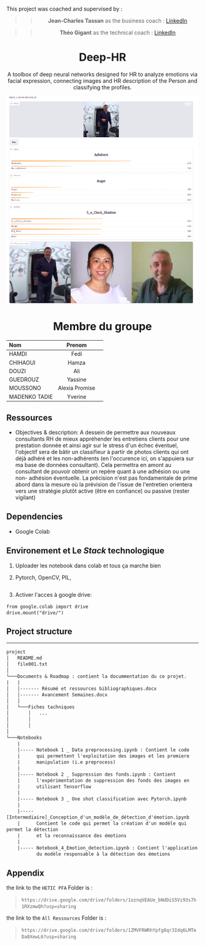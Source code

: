 This project was coached and supervised by :

<center>

>> **Jean-Charles Tassan** as the business coach : [LinkedIn](https://fr.linkedin.com/in/jean-charles-tassan-1a5011b) 

>> **Théo Gigant** as the technical coach : [LinkedIn](https://fr.linkedin.com/in/theo-gigant) 

</center>
<center>

# Deep-HR
A toolbox of deep neural networks designed for HR to analyze emotions via facial expression, connecting images and HR description of the Person and classifying the profiles.
</center>

>> 

![ Demo ](https://github.com/fedihamdi/Deep-HR/blob/main/img/demo.png?raw=true)

<center>

# Membre du groupe

| Nom      | Prenom |   |
| :---        |    :----:   |          ---: |
| HAMDI      | Fedi       |    |
| CHIHAOUI   | Hamza        |       |
| DOUZI     | Ali       |    |
| GUEDROUZ  | Yassine        |       |
| MOUSSONO  | Alexia Promise  |     |
| MADENKO TADIE | Yverine | |

</center>

## Ressources

* Objectives & description: A dessein de permettre aux nouveaux consultants RH de mieux appréhender les entretiens clients pour une prestation donnée et ainsi agir sur le stress d'un échec éventuel, l'objectif sera de bâtir un classifieur à partir de photos clients qui ont déjà adhéré et les non-adhérents (en l'occurence ici, on s'appuiera sur ma base de données consultant). Cela permettra en amont au consultant de pouvoir obtenir un repère quant à une adhésion ou une non- adhésion éventuelle. La précision n'est pas fondamentale de prime abord dans la mesure où la prévision de l'issue de l'entretien orientera vers une stratégie plutôt active (être en confiance) ou passive (rester vigilant)

## Dependencies

* Google Colab

## Environement et Le *Stack* technologique

1. Uploader les notebook dans colab et tous ça marche bien

2. Pytorch, OpenCV, PIL,
```

```

3. Activer l'acces à google drive:
```
from google.colab import drive
drive.mount("drive/")
```


## Project structure

 
    


----- 


```
project
│   README.md
│   file001.txt    
│
└───Documents & Roadmap : contient la docummentation du ce projet.
|   |
│   │------- Résumé et ressources bibliographiques.docx
│   │------- Avancement Semaines.docx
│   │
│   └───Fiches tachniques
│       │   ...   
│       │
│       │
│   
└───Notebooks
    |
    │----- Notebook 1 _ Data preprocessing.ipynb : Contient le code
    |      qui permettent l'exploitation des images et les premiere 
    |      manipulation (i.e preprocess)
    |
    │----- Notebook 2 _ Suppression des fonds.ipynb : Contient 
    |      l'expérimentation de suppression des fonds des images en 
    |      utilisant Tensorflow
    |
    |----- Notebook 3 _ One shot classification avec Pytorch.ipynb
    |
    |----- [Intermediaire]_Conception_d'un_modèle_de_détection_d'émotion.ipynb
    |      Contient le code qui permet la création d'un modèle qui permet la détection
    |      et la reconnaissance des émotions
    |
    |----- Notebook_4_Emotion_detection.ipynb : Contient l'application
           du modèle responsable à la détection des émotions

```

## Appendix

the link to the ```HETIC PFA``` Folder is :

> ```https://drive.google.com/drive/folders/1oznqVEAUe_bNdDiS5Vi93s7h1RXzmwQh?usp=sharing```

the link to the ```All Ressources``` Folder is :

> ```https://drive.google.com/drive/folders/1ZMVFRWRhYpfg8qr3Idq6LMTeDa8XewL6?usp=sharing```